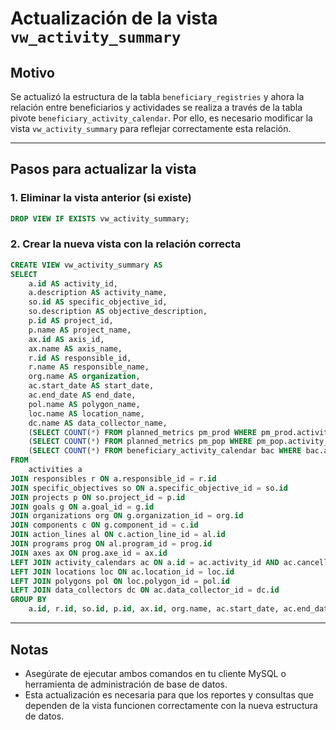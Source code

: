 # Actualización de la vista `vw_activity_summary`

## Motivo

Se actualizó la estructura de la tabla `beneficiary_registries` y ahora la relación entre beneficiarios y actividades se realiza a través de la tabla pivote `beneficiary_activity_calendar`. Por ello, es necesario modificar la vista `vw_activity_summary` para reflejar correctamente esta relación.

---

## Pasos para actualizar la vista

### 1. Eliminar la vista anterior (si existe)

```sql
DROP VIEW IF EXISTS vw_activity_summary;
```

### 2. Crear la nueva vista con la relación correcta

```sql
CREATE VIEW vw_activity_summary AS
SELECT
    a.id AS activity_id,
    a.description AS activity_name,
    so.id AS specific_objective_id,
    so.description AS objective_description,
    p.id AS project_id,
    p.name AS project_name,
    ax.id AS axis_id,
    ax.name AS axis_name,
    r.id AS responsible_id,
    r.name AS responsible_name,
    org.name AS organization,
    ac.start_date AS start_date,
    ac.end_date AS end_date,
    pol.name AS polygon_name,
    loc.name AS location_name,
    dc.name AS data_collector_name,
    (SELECT COUNT(*) FROM planned_metrics pm_prod WHERE pm_prod.activity_id = a.id AND pm_prod.is_product = 1) AS products_count,
    (SELECT COUNT(*) FROM planned_metrics pm_pop WHERE pm_pop.activity_id = a.id AND pm_pop.is_population = 1) AS population_count,
    (SELECT COUNT(*) FROM beneficiary_activity_calendar bac WHERE bac.activity_id = a.id) AS beneficiaries_count
FROM
    activities a
JOIN responsibles r ON a.responsible_id = r.id
JOIN specific_objectives so ON a.specific_objective_id = so.id
JOIN projects p ON so.project_id = p.id
JOIN goals g ON a.goal_id = g.id
JOIN organizations org ON g.organization_id = org.id
JOIN components c ON g.component_id = c.id
JOIN action_lines al ON c.action_line_id = al.id
JOIN programs prog ON al.program_id = prog.id
JOIN axes ax ON prog.axe_id = ax.id
LEFT JOIN activity_calendars ac ON a.id = ac.activity_id AND ac.cancelled = 0
LEFT JOIN locations loc ON ac.location_id = loc.id
LEFT JOIN polygons pol ON loc.polygon_id = pol.id
LEFT JOIN data_collectors dc ON ac.data_collector_id = dc.id
GROUP BY
    a.id, r.id, so.id, p.id, ax.id, org.name, ac.start_date, ac.end_date, pol.name, loc.name, dc.name;
```

---

## Notas

-   Asegúrate de ejecutar ambos comandos en tu cliente MySQL o herramienta de administración de base de datos.
-   Esta actualización es necesaria para que los reportes y consultas que dependen de la vista funcionen correctamente con la nueva estructura de datos.
